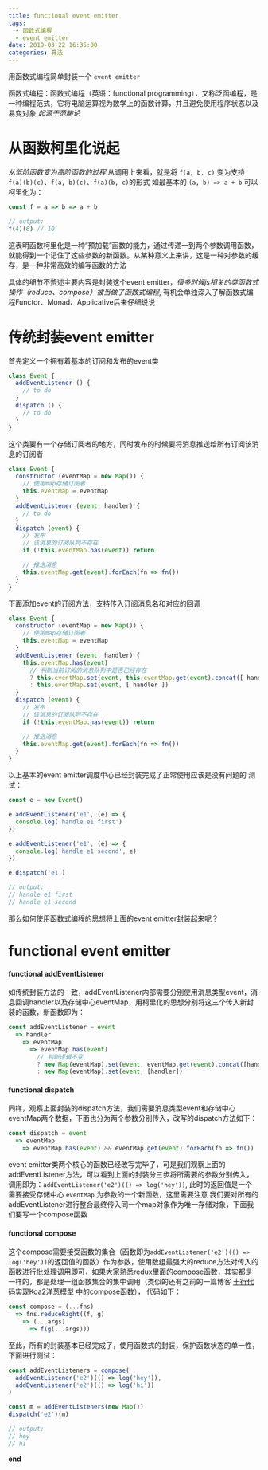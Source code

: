 ```yaml
---
title: functional event emitter
tags:
  - 函数式编程
  - event emitter
date: 2019-03-22 16:35:00
categories: 算法
---
```


用函数式编程简单封装一个 `event emitter`
<!--more-->

函数式编程：函数式编程（英语：functional programming），又称泛函编程，是一种编程范式，它将电脑运算视为数学上的函数计算，并且避免使用程序状态以及易变对象
*起源于范畴论*

# 从函数柯里化说起
*从低阶函数变为高阶函数的过程*
从调用上来看，就是将 `f(a, b, c)` 变为支持 `f(a)(b)(c)`、`f(a, b)(c)`、`f(a)(b, c)`的形式
如最基本的 `(a, b) => a + b` 可以柯里化为：
```js
const f = a => b => a + b

// output:
f(4)(6) // 10
```

这表明函数柯里化是一种“预加载”函数的能力，通过传递一到两个参数调用函数，就能得到一个记住了这些参数的新函数。从某种意义上来讲，这是一种对参数的缓存，是一种非常高效的编写函数的方法

具体的细节不赘述主要内容是封装这个event emitter，*很多时候js相关的类函数式操作（reduce、compose）被当做了函数式编程*, 有机会单独深入了解函数式编程Functor、Monad、Applicative后来仔细说说

# 传统封装event emitter
首先定义一个拥有着基本的订阅和发布的event类
```js
class Event {
  addEventListener () {
    // to do
  }
  dispatch () {
    // to do
  }
}
```

这个类要有一个存储订阅者的地方，同时发布的时候要将消息推送给所有订阅该消息的订阅者
```js
class Event {
  constructor (eventMap = new Map()) {
    // 使用map存储订阅者
    this.eventMap = eventMap
  }
  addEventListener (event, handler) {
    // to do
  }
  dispatch (event) {
    // 发布
    // 该消息的订阅队列不存在
    if (!this.eventMap.has(event)) return

    // 推送消息
    this.eventMap.get(event).forEach(fn => fn())
  }
}
```

下面添加event的订阅方法，支持传入订阅消息名和对应的回调
```js
class Event {
  constructor (eventMap = new Map()) {
    // 使用map存储订阅者
    this.eventMap = eventMap
  }
  addEventListener (event, handler) {
    this.eventMap.has(event)
      // 判断当前订阅的消息队列中是否已经存在
      ? this.eventMap.set(event, this.eventMap.get(event).concat([ handler ]))
      : this.eventMap.set(event, [ handler ])
  }
  dispatch (event) {
    // 发布
    // 该消息的订阅队列不存在
    if (!this.eventMap.has(event)) return

    // 推送消息
    this.eventMap.get(event).forEach(fn => fn())
  }
}
```
以上基本的event emitter调度中心已经封装完成了正常使用应该是没有问题的
测试：
```js
const e = new Event()

e.addEventListener('e1', (e) => {
  console.log('handle e1 first')
})

e.addEventListener('e1', (e) => {
  console.log('handle e1 second', e)
})

e.dispatch('e1')

// output: 
// handle e1 first
// handle e1 second
```
那么如何使用函数式编程的思想将上面的event emitter封装起来呢？

# functional event emitter
#### functional addEventListener
如传统封装方法的一致，addEventListener内部需要分别使用消息类型event，消息回调handler以及存储中心eventMap，用柯里化的思想分别将这三个传入新封装的函数，新函数即为：
```js
const addEventListener = event
  => handler
    => eventMap
      => eventMap.has(event)
        // 判断逻辑不变
        ? new Map(eventMap).set(event, eventMap.get(event).concat([handler]))
        : new Map(eventMap).set(event, [handler])
```

#### functional dispatch
同样，观察上面封装的dispatch方法，我们需要消息类型event和存储中心eventMap两个数据，下面也分为两个参数分别传入，改写的dispatch方法如下：
```js
const dispatch = event
  => eventMap
    => eventMap.has(event) && eventMap.get(event).forEach(fn => fn())
```
event emitter类两个核心的函数已经改写完毕了，可是我们观察上面的addEventListener方法，可以看到上面的封装分三步将所需要的参数分别传入，调用即为：`addEventListener('e2')(() => log('hey'))`, 此时的返回值是一个需要接受存储中心 `eventMap` 为参数的一个新函数，这里需要注意
我们要对所有的addEventListener进行整合最终传入同一个map对象作为唯一存储对象，下面我们要写一个compose函数

#### functional compose
这个compose需要接受函数的集合（函数即为`addEventListener('e2')(() => log('hey'))`的返回值的函数）作为参数，使用数组最强大的reduce方法对传入的函数进行批处理调用即可，如果大家熟悉redux里面的compose函数，其实都是一样的，都是处理一组函数集合的集中调用（类似的还有之前的一篇博客 [十行代码实现Koa2洋葱模型](https://rollawaypoint.github.io/2019/02/22/writeSomething/koa2OnionModel/#%E4%B8%89%E6%AD%A5%E5%AE%8C%E6%88%90%E5%B0%81%E8%A3%85) 中的compose函数）， 代码如下：
```js
const compose = (...fns)
  => fns.reduceRight((f, g)
    => (...args)
      => f(g(...args)))
```
至此，所有的封装基本已经完成了，使用函数式的封装，保护函数状态的单一性，下面进行测试：


```js
const addEventListeners = compose(
  addEventListener('e2')(() => log('hey')),
  addEventListener('e2')(() => log('hi'))
)

const m = addEventListeners(new Map())
dispatch('e2')(m)

// output:
// hey
// hi

```

**end**
